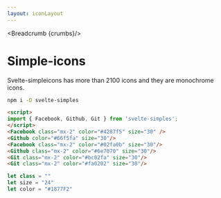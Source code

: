 ```yaml
---
layout: iconLayout
---
```


<script>
  import Htwo from '../utils/Htwo.svelte'
  import ExampleDiv from '../utils/ExampleDiv.svelte'
  import { Breadcrumb } from '$lib/index'
  import Facebook from '../utils/icons/Facebook.svelte'
  import Github from '../utils/icons/Github.svelte'
  import Git from '../utils/icons/Git.svelte'

  let crumbs = [
    {
      label:'Home',
      href:'/'
    },
    {
      label:'Icons',
      href:'/icons/'
    },
    {
      label:'Simple-icons',
      href:'/icons/simple-icons'
    },
  ]
</script>

<Breadcrumb {crumbs}/>

<h1 class="text-3xl w-full dark:text-white py-8">Simple-icons</h1>

<p class=" dark:text-white py-4">Svelte-simpleicons has more than 2100 icons and they are monochrome icons.</p>

<Htwo label="Installing Simple-icons" />

```sh
npm i -D svelte-simples
```

<Htwo label="Examples" />

<ExampleDiv class="flex justify-center">
<Facebook class="mx-2" color="#4287f5" size="30" />
<Github color="#66f5fa" size="30"/>  
<Facebook class="mx-2" color="#02fa0b" size="30"/>
<Github class="mx-2" color="#6e7070" size="30"/>
<Git class="mx-2" color="#bc02fa" size="30"/>
<Git class="mx-2" color="#fa0202" size="30"/>
</ExampleDiv>

```html
<script>
import { Facebook, Github, Git } from 'svelte-simples';
</script>
<Facebook class="mx-2" color="#4287f5" size="30" />
<Github color="#66f5fa" size="30"/>  
<Facebook class="mx-2" color="#02fa0b" size="30"/>
<Github class="mx-2" color="#6e7070" size="30"/>
<Git class="mx-2" color="#bc02fa" size="30"/>
<Git class="mx-2" color="#fa0202" size="30"/>
```

<Htwo label="Props" />

```js
let class = ""
let size = "24"
let color = "#1877F2"
```

